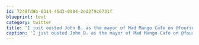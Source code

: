 ```yaml
---
id: 7248fd9b-6314-45d3-8984-2ed2f9c6731f
blueprint: text
category: twitter
title: 'I just ousted John B. as the mayor of Mad Mango Cafe on @foursquare! http://4sq.com/aG9DTU'
caption: 'I just ousted John B. as the mayor of Mad Mango Cafe on @foursquare! http://4sq.com/aG9DTU'
---
```


